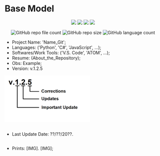 # Base Model

<p align="center">
<img src="http://img.shields.io/static/v1?label=STATUS&message=Concluded&color=blue&style=flat"/>
<img src="http://img.shields.io/static/v1?label=STATUS&message=Under_Development&color=green&style=flat"/>
<img src="http://img.shields.io/static/v1?label=STATUS&message=Filed&color=yellowgreen&style=flat"/>
<img src="http://img.shields.io/static/v1?label=STATUS&message=Updated&color=orange&style=flat"/>
</p>

<p align="center">
<img alt="GitHub repo file count" src="https://img.shields.io/github/directory-file-count/Rafa-KozAnd/Base_Model">
<img alt="GitHub repo size" src="https://img.shields.io/github/repo-size/Rafa-KozAnd/Base_Model">
  <img alt="GitHub language count" src="https://img.shields.io/github/license/Rafa-KozAnd/Base_Model">
</p>

- Project Name: 'Name_Git';
- Languages: ('Python', 'C#', 'JavaScript', ...);
- Softwares/Work Tools: ('V.S. Code', 'ATOM', ...);
- Resume: (About_the_Repository);
- Obs: Example;
- Version: v.1.2.5
<div>
  <img align="center" height="150" widht="150" src="/Print/Version.png" />
</div><br>

- Last Update Date: ??/??/20??.

##

- Prints: [IMG]. [IMG];
